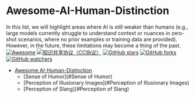 # Awesome-AI-Human-Distinction
In this list, we will highlight areas where AI is still weaker than humans (e.g., large models currently struggle to understand context or nuances in zero-shot scenarios, where no prior examples or training data are provided). However, in the future, these limitations may become a thing of the past.
[![Awesome](https://awesome.re/badge.svg)](https://awesome.re)
[![知识共享协议（CC协议）](https://img.shields.io/badge/License-Creative%20Commons-DC3D24.svg)](https://creativecommons.org/licenses/by-nc-sa/4.0/deed.zh)
[![GitHub stars](https://img.shields.io/github/stars/AndrewDzzz/Awesome-AI-Human-Distinction.svg?style=flat&label=Star)](https://github.com/AndrewDzzz/Awesome-AI-Human-Distinction/stargazers)
[![GitHub forks](https://img.shields.io/github/forks/AndrewDzzz/Awesome-AI-Human-Distinction.svg?style=flat&label=Fork)](https://github.com/AndrewDzzz/Awesome-AI-Human-Distinction/fork)
[![GitHub watchers](https://img.shields.io/github/watchers/AndrewDzzz/Awesome-AI-Human-Distinction.svg?style=flat&label=Watch)](https://github.com/AndrewDzzz/Awesome-AI-Human-Distinction/watchers)

- [Awesome AI-Human-Distinction](#Awesome-AI-Human-Distinction)
    - [Sense of Humor](#Sense of Humor)
    - [Perception of Illusionary Images](#Perception of Illusionary Images)
    - [Perception of Slang](#Perception of Slang)
